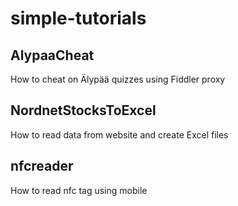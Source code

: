 # simple-tutorials

## AlypaaCheat
How to cheat on Älypää quizzes using Fiddler proxy

## NordnetStocksToExcel
How to read data from website and create Excel files

## nfcreader
How to read nfc tag using mobile

